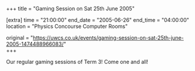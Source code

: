 +++
title = "Gaming Session on Sat 25th June 2005"

[extra]
time = "21:00:00"
end_date = "2005-06-26"
end_time = "04:00:00"
location = "Physics Concourse Computer Rooms"

original = "https://uwcs.co.uk/events/gaming-session-on-sat-25th-june-2005-1474488966083/"    
+++

Our regular gaming sessions of Term 3\! Come one and all\!

